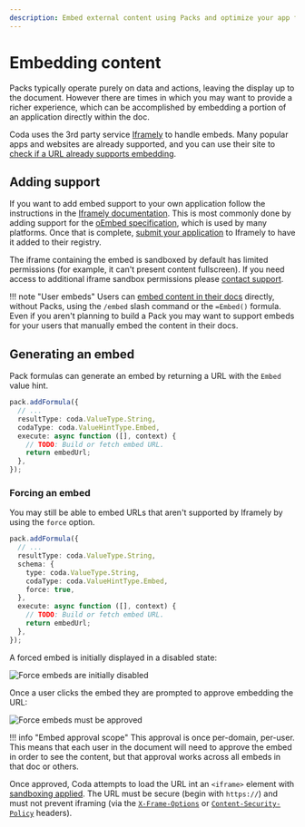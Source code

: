 ```yaml
---
description: Embed external content using Packs and optimize your app for embedding.
---
```


# Embedding content

Packs typically operate purely on data and actions, leaving the display up to the document. However there are times in which you may want to provide a richer experience, which can be accomplished by embedding a portion of an application directly within the doc.

Coda uses the 3rd party service [Iframely][iframely] to handle embeds. Many popular apps and websites are already supported, and you can use their site to [check if a URL already supports embedding][iframely_check].

## Adding support

If you want to add embed support to your own application follow the instructions in the [Iframely documentation][iframely_docs]. This is most commonly done by adding support for the [oEmbed specification][oembed], which is used by many platforms. Once that is complete, [submit your application][iframely_submit] to Iframely to have it added to their registry.

The iframe containing the embed is sandboxed by default has limited permissions (for example, it can't present content fullscreen). If you need access to additional iframe sandbox permissions please [contact support][support].

!!! note "User embeds"
Users can [embed content in their docs][help_center_embed] directly, without Packs, using the `/embed` slash command or the `=Embed()` formula. Even if you aren't planning to build a Pack you may want to support embeds for your users that manually embed the content in their docs.

## Generating an embed

Pack formulas can generate an embed by returning a URL with the `Embed` value hint.

```ts
pack.addFormula({
  // ...
  resultType: coda.ValueType.String,
  codaType: coda.ValueHintType.Embed,
  execute: async function ([], context) {
    // TODO: Build or fetch embed URL.
    return embedUrl;
  },
});
```

### Forcing an embed

You may still be able to embed URLs that aren't supported by Iframely by using the `force` option.

```ts
pack.addFormula({
  // ...
  resultType: coda.ValueType.String,
  schema: {
    type: coda.ValueType.String,
    codaType: coda.ValueHintType.Embed,
    force: true,
  },
  execute: async function ([], context) {
    // TODO: Build or fetch embed URL.
    return embedUrl;
  },
});
```

A forced embed is initially displayed in a disabled state:

<img src="../../../images/embed_force_enable.png" srcset="../../../images/embed_force_enable_2x.png 2x" class="screenshot" alt="Force embeds are initially disabled">

Once a user clicks the embed they are prompted to approve embedding the URL:

<img src="../../../images/embed_force_approve.png" srcset="../../../images/embed_force_approve_2x.png 2x" class="screenshot" alt="Force embeds must be approved">

!!! info "Embed approval scope"
This approval is once per-domain, per-user. This means that each user in the document will need to approve the embed in order to see the content, but that approval works across all embeds in that doc or others.

Once approved, Coda attempts to load the URL int an `<iframe>` element with [sandboxing applied][mdn_iframe_sandbox]. The URL must be secure (begin with `https://`) and must not prevent iframing (via the [`X-Frame-Options`][mdn_xfo] or [`Content-Security-Policy`][mdn_csp] headers).

[help_center_embed]: https://help.coda.io/en/articles/1211364-embedding-content-in-your-doc
[iframely]: https://iframely.com/
[iframely_check]: https://iframely.com/embed
[iframely_docs]: https://iframely.com/docs/webmasters
[oembed]: https://oembed.com/
[iframely_submit]: https://iframely.com/qa/request
[mdn_iframe_sandbox]: https://developer.mozilla.org/en-US/docs/Web/HTML/Element/iframe#attr-sandbox
[mdn_xfo]: https://developer.mozilla.org/en-US/docs/Web/HTTP/Headers/X-Frame-Options
[mdn_csp]: https://developer.mozilla.org/en-US/docs/Web/HTTP/Headers/Content-Security-Policy
[support]: ../../support/index.md
